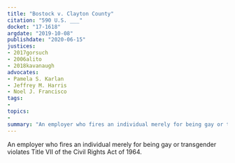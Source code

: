 ```yaml
---
title: "Bostock v. Clayton County"
citation: "590 U.S. ___"
docket: "17-1618"
argdate: "2019-10-08"
publishdate: "2020-06-15"
justices:
- 2017gorsuch
- 2006alito
- 2018kavanaugh
advocates:
- Pamela S. Karlan
- Jeffrey M. Harris
- Noel J. Francisco
tags:
- 
topics:
- 
summary: "An employer who fires an individual merely for being gay or transgender violates Title VII of the Civil Rights Act of 1964."
---
```

An employer who fires an individual merely for being gay or transgender violates Title VII of the Civil Rights Act of 1964.
